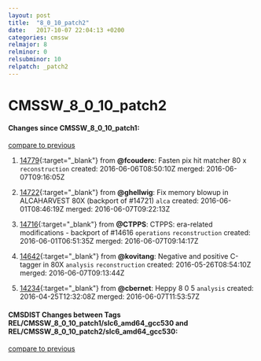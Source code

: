 ```yaml
---
layout: post
title:  "8_0_10_patch2"
date:   2017-10-07 22:04:13 +0200
categories: cmssw
relmajor: 8
relminor: 0
relsubminor: 10
relpatch: _patch2
---
```


# CMSSW_8_0_10_patch2
#### Changes since CMSSW_8_0_10_patch1:

[compare to previous](https://github.com/cms-sw/cmssw/compare/CMSSW_8_0_10_patch1...CMSSW_8_0_10_patch2)



1. [14779](http://github.com/cms-sw/cmssw/pull/14779){:target="_blank"}  from **@fcouderc**: Fasten pix hit matcher 80 x `reconstruction`  created: 2016-06-06T08:50:10Z merged: 2016-06-07T09:16:05Z

1. [14722](http://github.com/cms-sw/cmssw/pull/14722){:target="_blank"}  from **@ghellwig**: Fix memory blowup in ALCAHARVEST 80X (backport of #14721) `alca`  created: 2016-06-01T08:46:19Z merged: 2016-06-07T09:22:13Z

1. [14716](http://github.com/cms-sw/cmssw/pull/14716){:target="_blank"}  from **@CTPPS**: CTPPS: era-related modifications - backport of #14616 `operations`  `reconstruction`  created: 2016-06-01T06:51:35Z merged: 2016-06-07T09:14:17Z

1. [14642](http://github.com/cms-sw/cmssw/pull/14642){:target="_blank"}  from **@kovitang**: Negative and positive C-tagger in 80X `analysis`  `reconstruction`  created: 2016-05-26T08:54:10Z merged: 2016-06-07T09:13:44Z

1. [14234](http://github.com/cms-sw/cmssw/pull/14234){:target="_blank"}  from **@cbernet**: Heppy 8 0 5 `analysis`  created: 2016-04-25T12:32:08Z merged: 2016-06-07T11:53:57Z

#### CMSDIST Changes between Tags REL/CMSSW_8_0_10_patch1/slc6_amd64_gcc530 and REL/CMSSW_8_0_10_patch2/slc6_amd64_gcc530:

[compare to previous](https://github.com/cms-sw/cmsdist/compare/REL/CMSSW_8_0_10_patch1/slc6_amd64_gcc530...REL/CMSSW_8_0_10_patch2/slc6_amd64_gcc530)


